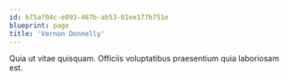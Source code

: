 ```yaml
---
id: b75af04c-e093-467b-ab53-01ee177b751e
blueprint: page
title: 'Vernon Donnelly'
---
```

Quia ut vitae quisquam. Officiis voluptatibus praesentium quia laboriosam est.